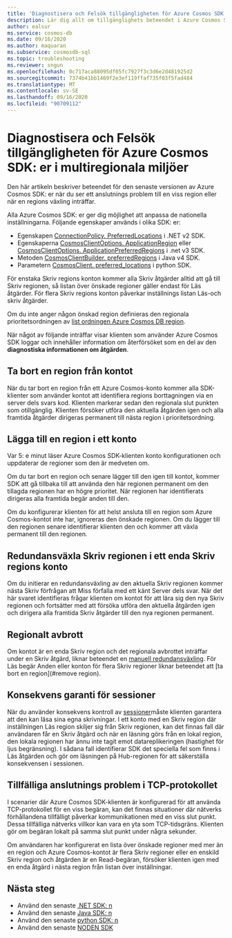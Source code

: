 ```yaml
---
title: 'Diagnostisera och Felsök tillgängligheten för Azure Cosmos SDK: er i multiregionala miljöer'
description: Lär dig allt om tillgänglighets beteendet i Azure Cosmos SDK när du arbetar i flera regionala miljöer.
author: ealsur
ms.service: cosmos-db
ms.date: 09/16/2020
ms.author: maquaran
ms.subservice: cosmosdb-sql
ms.topic: troubleshooting
ms.reviewer: sngun
ms.openlocfilehash: 0c717aca88095df05fc7927f3c3d6e2d481925d2
ms.sourcegitcommit: 7374b41bb1469f2e3ef119ffaf735f03f5fad484
ms.translationtype: MT
ms.contentlocale: sv-SE
ms.lasthandoff: 09/16/2020
ms.locfileid: "90709112"
---
```

# <a name="diagnose-and-troubleshoot-the-availability-of-azure-cosmos-sdks-in-multiregional-environments"></a>Diagnostisera och Felsök tillgängligheten för Azure Cosmos SDK: er i multiregionala miljöer

Den här artikeln beskriver beteendet för den senaste versionen av Azure Cosmos SDK: er när du ser ett anslutnings problem till en viss region eller när en regions växling inträffar.

Alla Azure Cosmos SDK: er ger dig möjlighet att anpassa de nationella inställningarna. Följande egenskaper används i olika SDK: er:

* Egenskapen [ConnectionPolicy. PreferredLocations](/dotnet/api/microsoft.azure.documents.client.connectionpolicy.preferredlocations) i .NET v2 SDK.
* Egenskaperna [CosmosClientOptions. ApplicationRegion](/dotnet/api/microsoft.azure.cosmos.cosmosclientoptions.applicationregion) eller [CosmosClientOptions. ApplicationPreferredRegions](/dotnet/api/microsoft.azure.cosmos.cosmosclientoptions.applicationpreferredregions) i .net v3 SDK.
* Metoden [CosmosClientBuilder. preferredRegions](/java/api/com.azure.cosmos.cosmosclientbuilder.preferredregions) i Java v4 SDK.
* Parametern [CosmosClient. preferred_locations](/python/api/azure-cosmos/azure.cosmos.cosmos_client.cosmosclient) i python SDK.

För enstaka Skriv regions konton kommer alla Skriv åtgärder alltid att gå till Skriv regionen, så listan över önskade regioner gäller endast för Läs åtgärder. För flera Skriv regions konton påverkar inställnings listan Läs-och skriv åtgärder.

Om du inte anger någon önskad region definieras den regionala prioritetsordningen av [list ordningen Azure Cosmos DB region](distribute-data-globally.md).

När något av följande inträffar visar klienten som använder Azure Cosmos SDK loggar och innehåller information om återförsöket som en del av den **diagnostiska informationen om åtgärden**.

## <a name="removing-a-region-from-the-account"></a><a id="remove region"></a>Ta bort en region från kontot

När du tar bort en region från ett Azure Cosmos-konto kommer alla SDK-klienter som använder kontot att identifiera regions borttagningen via en server dels svars kod. Klienten markerar sedan den regionala slut punkten som otillgänglig. Klienten försöker utföra den aktuella åtgärden igen och alla framtida åtgärder dirigeras permanent till nästa region i prioritetsordning.

## <a name="adding-a-region-to-an-account"></a>Lägga till en region i ett konto

Var 5: e minut läser Azure Cosmos SDK-klienten konto konfigurationen och uppdaterar de regioner som den är medveten om.

Om du tar bort en region och senare lägger till den igen till kontot, kommer SDK att gå tillbaka till att använda den här regionen permanent om den tillagda regionen har en högre prioritet. När regionen har identifierats dirigeras alla framtida begär anden till den.

Om du konfigurerar klienten för att helst ansluta till en region som Azure Cosmos-kontot inte har, ignoreras den önskade regionen. Om du lägger till den regionen senare identifierar klienten den och kommer att växla permanent till den regionen.

## <a name="failover-the-write-region-in-a-single-write-region-account"></a><a id="manual-failover-single-region"></a>Redundansväxla Skriv regionen i ett enda Skriv regions konto

Om du initierar en redundansväxling av den aktuella Skriv regionen kommer nästa Skriv förfrågan att Miss förfalla med ett känt Server dels svar. När det här svaret identifieras frågar klienten om kontot för att lära sig den nya Skriv regionen och fortsätter med att försöka utföra den aktuella åtgärden igen och dirigera alla framtida Skriv åtgärder till den nya regionen permanent.

## <a name="regional-outage"></a>Regionalt avbrott

Om kontot är en enda Skriv region och det regionala avbrottet inträffar under en Skriv åtgärd, liknar beteendet en [manuell redundansväxling](#manual-failover-single-region). För Läs begär Anden eller konton för flera Skriv regioner liknar beteendet att [ta bort en region](#remove region).

## <a name="session-consistency-guarantees"></a>Konsekvens garanti för sessioner

När du använder konsekvens kontroll av [sessioner](consistency-levels.md#guarantees-associated-with-consistency-levels)måste klienten garantera att den kan läsa sina egna skrivningar. I ett konto med en Skriv region där inställningen Läs region skiljer sig från Skriv regionen, kan det finnas fall där användaren får en Skriv åtgärd och när en läsning görs från en lokal region, den lokala regionen har ännu inte tagit emot datareplikeringen (hastighet för ljus begränsning). I sådana fall identifierar SDK det speciella fel som finns i Läs åtgärden och gör om läsningen på Hub-regionen för att säkerställa konsekvensen i sessionen.

## <a name="transient-connectivity-issues-on-tcp-protocol"></a>Tillfälliga anslutnings problem i TCP-protokollet

I scenarier där Azure Cosmos SDK-klienten är konfigurerad för att använda TCP-protokollet för en viss begäran, kan det finnas situationer där nätverks förhållandena tillfälligt påverkar kommunikationen med en viss slut punkt. Dessa tillfälliga nätverks villkor kan vara en yta som TCP-tidsgräns. Klienten gör om begäran lokalt på samma slut punkt under några sekunder.

Om användaren har konfigurerat en lista över önskade regioner med mer än en region och Azure Cosmos-kontot är flera Skriv regioner eller en enskild Skriv region och åtgärden är en Read-begäran, försöker klienten igen med en enda åtgärd i nästa region från listan över inställningar.

## <a name="next-steps"></a>Nästa steg

* Använd den senaste [.NET SDK: n](sql-api-sdk-dotnet-standard.md)
* Använd den senaste [Java SDK: n](sql-api-sdk-java-v4.md)
* Använd den senaste [python SDK: n](sql-api-sdk-python.md)
* Använd den senaste [NODEN SDK](sql-api-sdk-node.md)
